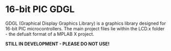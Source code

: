 # 16-bit PIC GDGL
GDGL (Graphical Display Graphics Library) is a graphics library designed for 16-bit PIC microcontrollers. The main project files lie within the LCD.x folder - the defualt format of a MPLAB X project. 

**STILL IN DEVELOPMENT - PLEASE DO NOT USE!**
